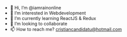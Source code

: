 - 👋 Hi, I’m @iamrainonline
- 👀 I’m interested in Webdevelopment
- 🌱 I’m currently learning ReactJS & Redux
- 💞️ I’m looking to collaborate
- 📫 How to reach me? cristiancandidatu@hotmail.com

<!---
iamrainonline/iamrainonline is a ✨ special ✨ repository because its `README.md` (this file) appears on your GitHub profile.
You can click the Preview link to take a look at your changes.
--->
